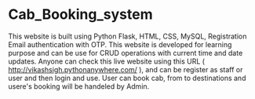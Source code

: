 # Cab_Booking_system
This website is built using Python Flask, HTML, CSS, MySQL, Registration Email authentication with OTP.
This website is developed for learning purpose and can be use for CRUD operations with current time and date updates.
Anyone can check this live website using this URL ( http://vikashsigh.pythonanywhere.com/ ), and can be register as staff or user and then login and use. User can book cab, from to destinations and usere's booking will be handeled by Admin.
